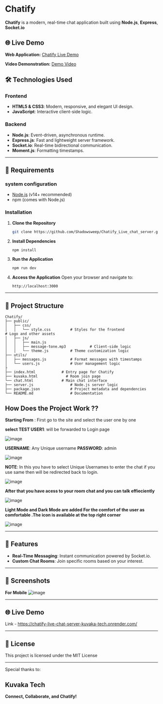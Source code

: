# Chatify

**Chatify** is a modern, real-time chat application built using **Node.js**, **Express**, **Socket.io**

## 🌐 Live Demo

**Web Application:** [Chatify Live Demo](https://chatify-live-chat-server-kuvaka-tech.onrender.com/)

**Video Demonstration:** [Demo Video](https://drive.google.com/file/d/1EbgyH-ZkJZ1x0u_mtAviB5UQMIlcTWer/view?usp=sharing )


## 🛠️ Technologies Used

### Frontend
- **HTML5 & CSS3**: Modern, responsive, and elegant UI design.
- **JavaScript**: Interactive client-side logic.


### Backend
- **Node.js**: Event-driven, asynchronous runtime.
- **Express.js**: Fast and lightweight server framework.
- **Socket.io**: Real-time bidirectional communication.
- **Moment.js**: Formatting timestamps.

---

## 🚀 Requirements

### system configuration

- [Node.js](https://nodejs.org/) (v14+ recommended)
- npm (comes with Node.js)

### Installation

1. **Clone the Repository**
   ```bash
   git clone https://github.com/Shadowsweep/Chatify_Live_chat_server.git

   ```

2. **Install Dependencies**
   ```bash
   npm install
   ```

3. **Run the Application**
   ```bash
   npm run dev
   ```

4. **Access the Application**
   Open your browser and navigate to:
   ```
   http://localhost:3000
   ```

---

## 📂 Project Structure

```
Chatify/
├── public/
│   ├── css/
│   │   └── style.css         # Styles for the frontend               # Logo and other assets
│   ├── js/
│   │   ├── main.js
│   │   ├── message-tone.mp3           # Client-side logic
│   │   └── theme.js          # Theme customization logic
├── utils/
│   ├── messages.js           # Format messages with timestamps
│   └── users.js              # User management logic
├
├── index.html            # Entry page for Chatify
├── kuvaka.html             # Room join page
└── chat.html             # Main chat interface
├── server.js                 # Node.js server logic
├── package.json              # Project metadata and dependencies
└── README.md                 # Documentation
```



## How Does the Project Work ??

**Starting From** : First go to the site and select the user one by one 

**select TEST USER1**:  will be forwarded to Login page

![image](https://github.com/user-attachments/assets/89848ef9-d954-4205-89ec-91b8b624b09b)

 

**USERNAME**: Any Unique username
**PASSWORD**: admin

![image](https://github.com/user-attachments/assets/6badfcf7-cbcd-4f79-ae4e-f9378b66de14)


**NOTE**: In this you have to select Unique Usernames to enter the chat if you use same then will be redirected  back to login.

![image](https://github.com/user-attachments/assets/e111dbd9-e6b1-4eec-9f13-10bd833a35a0)


**After that you have acess to your room chat and you can talk effieciently**

![image](https://github.com/user-attachments/assets/71b212fe-b685-4c11-8126-13c6075cded7)


**Light Mode and Dark Mode are added For the comfort of the user as comfortable .The icon is available at the top right corner**

![image](https://github.com/user-attachments/assets/2d70d7c0-faa8-4f93-a380-a122a51b718a)


---
## 🌟 Features

- **Real-Time Messaging**: Instant communication powered by Socket.io.
- **Custom Chat Rooms**: Join specific rooms based on your interest.
---

## 📸 Screenshots

**For Mobile**
![image](https://github.com/user-attachments/assets/b926d9d4-e80d-4eee-a7d1-b33abd6ab5f9)


---

## 🌐 Live Demo

Link - https://chatify-live-chat-server-kuvaka-tech.onrender.com/

---


## 📜 License

This project is licensed under the MIT License

---



Special thanks to:
## Kuvaka Tech

**Connect, Collaborate, and Chatify!**
